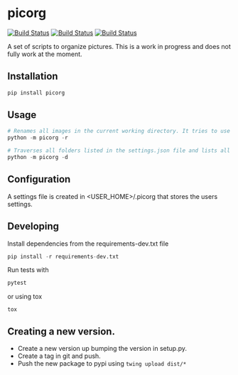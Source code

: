 # picorg
[![Build Status](https://img.shields.io/pypi/v/picorg.svg?style=flat)](https://img.shields.io/pypi/v/picorg.svg?style=flat)
[![Build Status](https://travis-ci.com/frangiz/picorg.svg?branch=master)](https://travis-ci.com/frangiz/picorg)
[![Build Status](https://img.shields.io/github/license/frangiz/picorg.svg)](https://img.shields.io/github/license/frangiz/picorg.svg)

A set of scripts to organize pictures. This is a work in progress and does not fully work at the moment.

## Installation
```python
pip install picorg
```

## Usage
```python
# Renames all images in the current working directory. It tries to use the timestamp of when the image was taken from the EXIF data. All renamed files will be moved to a folder called **OK**, and if the script cannot find a suitable name, the file will be moved to the **NOK** folder.
python -m picorg -r

# Traverses all folders listed in the settings.json file and lists all duplicated filenames and where to find them. Useful when using more than one root folder for your pictures.
python -m picorg -d
```

## Configuration
A settings file is created in <USER_HOME>/.picorg that stores the users settings.

## Developing
Install dependencies from the requirements-dev.txt file
```python
pip install -r requirements-dev.txt
```

Run tests with
```python
pytest
```
or using tox
```
tox
```

## Creating a new version.
* Create a new version up bumping the version in setup.py.
* Create a tag in git and push.
* Push the new package to pypi using ```twing upload dist/*```